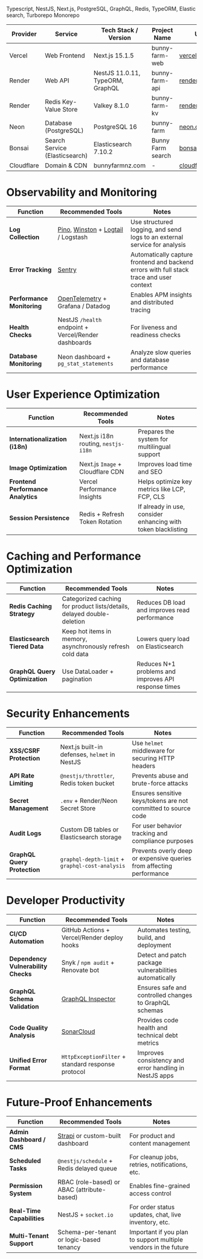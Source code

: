 Typescript, NestJS, Next.js, PostgreSQL, GraphQL, Redis, TypeORM, Elastic search, Turborepo Monorepo

| Provider   | Service                        | Tech Stack / Version             | Project Name      | URL                                       |
| ---------- | ------------------------------ | -------------------------------- | ----------------- | ----------------------------------------- |
| Vercel     | Web Frontend                   | Next.js 15.1.5                   | bunny-farm-web    | [vercel.com](https://vercel.com/)         |
| Render     | Web API                        | NestJS 11.0.11, TypeORM, GraphQL | bunny-farm-api    | [render.com](https://render.com/)         |
| Render     | Redis Key-Value Store          | Valkey 8.1.0                     | bunny-farm-kv     | [render.com](https://render.com/)         |
| Neon       | Database (PostgreSQL)          | PostgreSQL 16                    | bunny-farm        | [neon.com](https://neon.com/)             |
| Bonsai     | Search Service (Elasticsearch) | Elasticsearch 7.10.2             | Bunny Farm search | [bonsai.io](https://bonsai.io/)           |
| Cloudflare | Domain & CDN                   | bunnyfarmnz.com                  | -                 | [cloudflare.com](https://cloudflare.com/) |


# Observability and Monitoring

| Function                   | Recommended Tools                                                                                                         | Notes                                                                                    |
| -------------------------- | ------------------------------------------------------------------------------------------------------------------------- | ---------------------------------------------------------------------------------------- |
| **Log Collection**         | [Pino](https://getpino.io/), [Winston](https://github.com/winstonjs/winston) + [Logtail](https://logtail.com/) / Logstash | Use structured logging, and send logs to an external service for analysis                |
| **Error Tracking**         | [Sentry](https://sentry.io)                                                                                               | Automatically capture frontend and backend errors with full stack trace and user context |
| **Performance Monitoring** | [OpenTelemetry](https://opentelemetry.io/) + Grafana / Datadog                                                            | Enables APM insights and distributed tracing                                             |
| **Health Checks**          | NestJS `/health` endpoint + Vercel/Render dashboards                                                                      | For liveness and readiness checks                                                        |
| **Database Monitoring**    | Neon dashboard + `pg_stat_statements`                                                                                     | Analyze slow queries and database performance                                            |

# User Experience Optimization

| Function                           | Recommended Tools                   | Notes                                                         |
| ---------------------------------- | ----------------------------------- | ------------------------------------------------------------- |
| **Internationalization (i18n)**    | Next.js i18n routing, `nestjs-i18n` | Prepares the system for multilingual support                  |
| **Image Optimization**             | Next.js `Image` + Cloudflare CDN    | Improves load time and SEO                                    |
| **Frontend Performance Analytics** | Vercel Performance Insights         | Helps optimize key metrics like LCP, FCP, CLS                 |
| **Session Persistence**            | Redis + Refresh Token Rotation      | If already in use, consider enhancing with token blacklisting |

# Caching and Performance Optimization

| Function                       | Recommended Tools                                                      | Notes                                                |
| ------------------------------ | ---------------------------------------------------------------------- | ---------------------------------------------------- |
| **Redis Caching Strategy**     | Categorized caching for product lists/details, delayed double-deletion | Reduces DB load and improves read performance        |
| **Elasticsearch Tiered Data**  | Keep hot items in memory, asynchronously refresh cold data             | Lowers query load on Elasticsearch                   |
| **GraphQL Query Optimization** | Use DataLoader + pagination                                            | Reduces N+1 problems and improves API response times |

# Security Enhancements

| Function                     | Recommended Tools                               | Notes                                                                |
| ---------------------------- | ----------------------------------------------- | -------------------------------------------------------------------- |
| **XSS/CSRF Protection**      | Next.js built-in defenses, `helmet` in NestJS   | Use `helmet` middleware for securing HTTP headers                    |
| **API Rate Limiting**        | `@nestjs/throttler`, Redis token bucket         | Prevents abuse and brute-force attacks                               |
| **Secret Management**        | `.env` + Render/Neon Secret Store               | Ensures sensitive keys/tokens are not committed to source code       |
| **Audit Logs**               | Custom DB tables or Elasticsearch storage       | For user behavior tracking and compliance purposes                   |
| **GraphQL Query Protection** | `graphql-depth-limit` + `graphql-cost-analysis` | Prevents overly deep or expensive queries from affecting performance |


# Developer Productivity

| Function                            | Recommended Tools                                                      | Notes                                                  |
| ----------------------------------- | ---------------------------------------------------------------------- | ------------------------------------------------------ |
| **CI/CD Automation**                | GitHub Actions + Vercel/Render deploy hooks                            | Automates testing, build, and deployment               |
| **Dependency Vulnerability Checks** | Snyk / `npm audit` + Renovate bot                                      | Detect and patch package vulnerabilities automatically |
| **GraphQL Schema Validation**       | [GraphQL Inspector](https://github.com/kamilkisiela/graphql-inspector) | Ensures safe and controlled changes to GraphQL schemas |
| **Code Quality Analysis**           | [SonarCloud](https://sonarcloud.io/)                                   | Provides code health and technical debt metrics        |
| **Unified Error Format**            | `HttpExceptionFilter` + standard response protocol                     | Improves consistency and error handling in NestJS apps |

# Future-Proof Enhancements

| Function                   | Recommended Tools                                      | Notes                                                           |
| -------------------------- | ------------------------------------------------------ | --------------------------------------------------------------- |
| **Admin Dashboard / CMS**  | [Strapi](https://strapi.io/) or custom-built dashboard | For product and content management                              |
| **Scheduled Tasks**        | `@nestjs/schedule` + Redis delayed queue               | For cleanup jobs, retries, notifications, etc.                  |
| **Permission System**      | RBAC (role-based) or ABAC (attribute-based)            | Enables fine-grained access control                             |
| **Real-Time Capabilities** | NestJS + `socket.io`                                   | For order status updates, chat, live inventory, etc.            |
| **Multi-Tenant Support**   | Schema-per-tenant or logic-based tenancy               | Important if you plan to support multiple vendors in the future |
